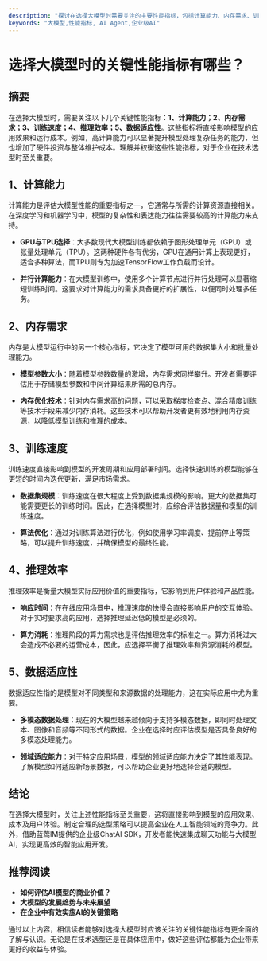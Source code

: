 ```yaml
---
description: "探讨在选择大模型时需要关注的主要性能指标，包括计算能力、内存需求、训练速度和推理效率等，帮助企业做出有效决策。"
keywords: "大模型,性能指标, AI Agent,企业级AI"
---
```

# 选择大模型时的关键性能指标有哪些？

## 摘要

在选择大模型时，需要关注以下几个关键性能指标：**1、计算能力；2、内存需求；3、训练速度；4、推理效率；5、数据适应性**。这些指标将直接影响模型的应用效果和运行成本。例如，高计算能力可以显著提升模型处理复杂任务的能力，但也增加了硬件投资与整体维护成本。理解并权衡这些性能指标，对于企业在技术选型时至关重要。

## 1、计算能力

计算能力是评估大模型性能的重要指标之一，它通常与所需的计算资源直接相关。在深度学习和机器学习中，模型的复杂性和表达能力往往需要较高的计算能力来支持。

- **GPU与TPU选择**：大多数现代大模型训练都依赖于图形处理单元（GPU）或张量处理单元（TPU）。这两种硬件各有优劣，GPU在通用计算上表现更好，适合多种算法，而TPU则专为加速TensorFlow工作负载而设计。
  
- **并行计算能力**：在大模型训练中，使用多个计算节点进行并行处理可以显著缩短训练时间。这要求对计算能力的需求具备更好的扩展性，以便同时处理多任务。

## 2、内存需求

内存是大模型运行中的另一个核心指标，它决定了模型可用的数据集大小和批量处理能力。

- **模型参数大小**：随着模型参数数量的激增，内存需求同样攀升。开发者需要评估用于存储模型参数和中间计算结果所需的总内存。

- **内存优化技术**：针对内存需求高的问题，可以采取梯度检查点、混合精度训练等技术手段来减少内存消耗。这些技术可以帮助开发者更有效地利用内存资源，以降低模型训练和推理的成本。

## 3、训练速度

训练速度直接影响到模型的开发周期和应用部署时间。选择快速训练的模型能够在更短的时间内迭代更新，满足市场需求。

- **数据集规模**：训练速度在很大程度上受到数据集规模的影响。更大的数据集可能需要更长的训练时间。因此，在选择模型时，应综合评估数据量和模型的训练速度。

- **算法优化**：通过对训练算法进行优化，例如使用学习率调度、提前停止等策略，可以提升训练速度，并确保模型的最终性能。

## 4、推理效率

推理效率是衡量大模型实际应用价值的重要指标，它影响到用户体验和产品性能。

- **响应时间**：在在线应用场景中，推理速度的快慢会直接影响用户的交互体验。对于实时要求高的应用，选择推理延迟低的模型是必须的。

- **算力消耗**：推理阶段的算力需求也是评估推理效率的标准之一。算力消耗过大会造成不必要的运营成本，因此，应选择平衡了推理效率和资源消耗的模型。

## 5、数据适应性

数据适应性指的是模型对不同类型和来源数据的处理能力，这在实际应用中尤为重要。

- **多模态数据处理**：现在的大模型越来越倾向于支持多模态数据，即同时处理文本、图像和音频等不同形式的数据。企业在选择时应评估模型是否具备良好的多模态处理能力。

- **领域适应能力**：对于特定应用场景，模型的领域适应能力决定了其性能表现。了解模型如何适应新场景数据，可以帮助企业更好地选择合适的模型。

## 结论

在选择大模型时，关注上述性能指标至关重要，这将直接影响到模型的应用效果、成本及用户体验。制定合理的选型策略可以提高企业在人工智能领域的竞争力。此外，借助蓝莺IM提供的企业级ChatAI SDK，开发者能快速集成聊天功能与大模型AI，实现更高效的智能应用开发。

## 推荐阅读

- **如何评估AI模型的商业价值？**
- **大模型的发展趋势与未来展望**
- **在企业中有效实施AI的关键策略**

通过以上内容，相信读者能够对选择大模型时应该关注的关键性能指标有更全面的了解与认识。无论是在技术选型还是在具体应用中，做好这些评估都能为企业带来更好的收益与体验。

